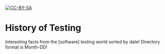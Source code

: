 [![CC-BY-SA](https://i.creativecommons.org/l/by-sa/4.0/80x15.png)](http://creativecommons.org/licenses/by-sa/4.0/)

# History of Testing

Interesting facts from the [software] testing world sorted by date!
Directory format is Month-DD!
